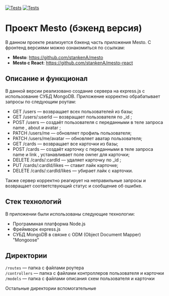 [![Tests](../../actions/workflows/tests-13-sprint.yml/badge.svg)](../../actions/workflows/tests-13-sprint.yml) [![Tests](../../actions/workflows/tests-14-sprint.yml/badge.svg)](../../actions/workflows/tests-14-sprint.yml)
# Проект Mesto (бэкенд версия)

В данном проекте реализуется бэкенд часть приложения Mesto. С фронтенд версиями можно ознакомиться по ссылкам: 

- **Mesto**: https://github.com/stankenA/mesto
- **Mesto с React**: https://github.com/stankenA/mesto-react

## Описание и функционал

В данной версии реализовано создание сервера на express.js с использование СУБД MongoDB. 
Приложение корректно обрабатывает запросы по следующим роутам: 
- GET /users — возвращает всех пользователей из базы;
- GET /users/:userId — возвращает пользователя по _id ;
- POST /users — создаёт пользователя с переданными в теле запроса name , about и avatar ;
- PATCH /users/me — обновляет профиль пользователя;
- PATCH /users/me/avatar — обновляет аватар пользователя;
- GET /cards — возвращает все карточки из базы;
- POST /cards — создаёт карточку с переданными в теле запроса name и link , устанавливает поле owner для
  карточки;
- DELETE /cards/:cardId — удаляет карточку по _id ;
- PUT /cards/:cardId/likes — ставит лайк карточке;
- DELETE /cards/:cardId/likes — убирает лайк с карточки.

Также сервер корректно реагирует на неправильные запросы и возвращает соответствующий статус и сообщение об ошибке.

## Стек технологий 

В приложении были использованы следующие технологии: 
- Программная платформа Node.js
- Фреймворк express.js 
- СУБД MongoDB в связке с ODM (Object Document Mapper) "Mongoose"

## Директории

`/routes` — папка с файлами роутера  
`/controllers` — папка с файлами контроллеров пользователя и карточки   
`/models` — папка с файлами описания схем пользователя и карточки  
  
Остальные директории вспомогательные
